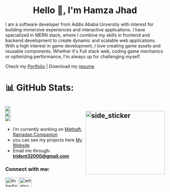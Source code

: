 <h1 align="center">Hello 👋, I'm Hamza Jhad</h1>

<p>I am a software developer from Addis Ababa Unverstiy with interest for building immersive experiences and interactive applications. I have specialized in MERN stack, where I combine my skills in frontend and backend development to create dynamic and scalable web applications. With a high interest in game development, I love creating game assets and reusable components. Whether it's Full stack web, coding game mechanics or optimizing performance, I'm always up for challenging myself.</p>

Check my [Portfolio](https://hamzshaa.github.io/Personal-Portfolio/)  |  Download my [resume](https://hamzshaa.github.io/Personal-Portfolio/static/media/Hamza_Jhad.222797a9fb711fc092cc.pdf)
# 📊 GitHub Stats:
![](https://github-readme-stats.vercel.app/api?username=Hamzshaa&show_icons=true&theme=radical&locale=en)<br/>
<img align="right" width=250px height=200px alt="side_sticker" src="https://media.giphy.com/media/TEnXkcsHrP4YedChhA/giphy.gif" />
![](https://github-readme-streak-stats.herokuapp.com/?user=Hamzshaa&theme=dark&hide_border=true)<br/>
![](https://github-readme-stats.vercel.app/api/top-langs?username=Hamzshaa&show_icons=true&theme=radical&locale=en&layout=compact)
---
- I’m currently working on [Methaft](https://metshaft.onrender.com/), [Ramadan Companion](https://ramadan-camp.netlify.app)
- you can see my projects here [My Website](https://hamzshaa.github.io/Personal-Portfolio/)
- Email me through: **trident32000@gmail.com**
<h3 align="left">Connect with me:</h3>
<p align="left">
<a href="https://www.linkedin.com/in/hamza-jhad-ba5b36291/" target="blank"><img align="center" src="https://raw.githubusercontent.com/rahuldkjain/github-profile-readme-generator/master/src/images/icons/Social/linked-in-alt.svg" alt="linkedin" height="30" width="40" /></a>
<a href="https://api.whatsapp.com/send?phone=+251929248080&text=Hello,%20more%20information!" target="blank"><img align="center" src="https://raw.githubusercontent.com/rahuldkjain/github-profile-readme-generator/master/src/images/icons/Social/whatsapp.svg" alt="whatsapp" height="30" width="40" /></a>
<!-- <a href="https://t.me/Hamzshaa" target="blank"><img align="center" src="https://raw.githubusercontent.com/rahuldkjain/github-profile-readme-generator/master/src/images/icons/Social/telegram.svg" alt="telegram" height="30" width="40" /></a> -->

</p>
